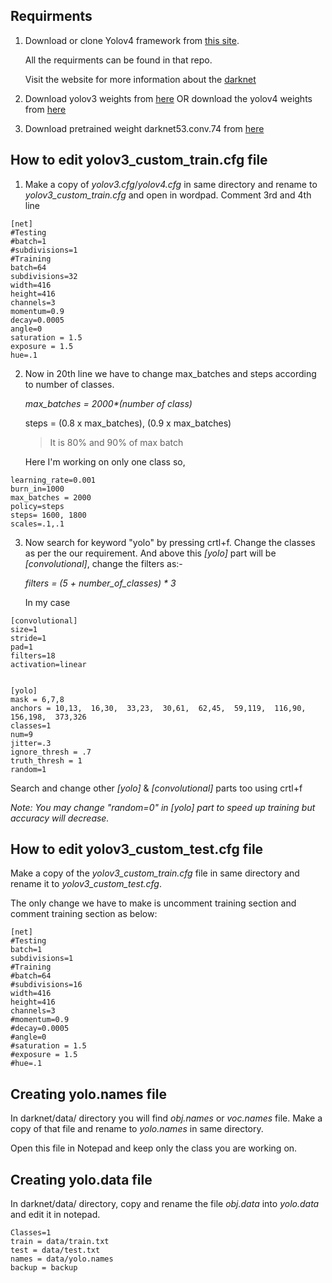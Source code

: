 <h2> Requirments </h2>

1. Download or clone Yolov4 framework from [this site](https://github.com/AlexeyAB/darknet.git).
   
   All the requirments can be found in that repo.

   Visit the website for more information about the [darknet](http://pjreddie.com/darknet/)

2. Download yolov3 weights from [here](https://pjreddie.com/media/files/yolov3.weights) OR download the yolov4 weights from [here](https://drive.google.com/open?id=1cewMfusmPjYWbrnuJRuKhPMwRe_b9PaT)

3. Download pretrained weight darknet53.conv.74 from [here](https://pjreddie.com/media/files/darknet53.conv.74)

<h2> How to edit yolov3_custom_train.cfg file </h2>

1. Make a copy of *yolov3.cfg*/*yolov4.cfg* in same directory and rename to *yolov3_custom_train.cfg* and open in wordpad. Comment 3rd and 4th line
```
[net]
#Testing
#batch=1
#subdivisions=1
#Training
batch=64
subdivisions=32
width=416
height=416
channels=3
momentum=0.9
decay=0.0005
angle=0
saturation = 1.5
exposure = 1.5
hue=.1
```

2. Now in 20th line we have to change max_batches and steps according to number of classes.

    _max_batches = 2000*(number of class)_

    steps = (0.8 x max_batches), (0.9 x max_batches)
    >It is 80% and 90% of max batch

    Here I'm working on only one class so,

```
learning_rate=0.001
burn_in=1000
max_batches = 2000
policy=steps
steps= 1600, 1800
scales=.1,.1
```
3. Now search for keyword "yolo" by pressing crtl+f. Change the classes as per the our requirement. And above this *[yolo]* part will be *[convolutional]*, change the filters as:-
   
   _filters = (5 + number_of_classes) * 3_

   In my case
```
[convolutional]
size=1
stride=1
pad=1
filters=18
activation=linear


[yolo]
mask = 6,7,8
anchors = 10,13,  16,30,  33,23,  30,61,  62,45,  59,119,  116,90,  156,198,  373,326
classes=1
num=9
jitter=.3
ignore_thresh = .7
truth_thresh = 1
random=1
```
Search and change other *[yolo]* & *[convolutional]* parts too using crtl+f

*Note: You may change "random=0" in [yolo] part to speed up training but accuracy will decrease.*

<h2> How to edit yolov3_custom_test.cfg file </h2>

Make a copy of the *yolov3_custom_train.cfg* file in same directory and rename it to *yolov3_custom_test.cfg*.

The only change we have to make is uncomment training section and comment training section as below:

```
[net]
#Testing
batch=1
subdivisions=1
#Training
#batch=64
#subdivisions=16
width=416
height=416
channels=3
#momentum=0.9
#decay=0.0005
#angle=0
#saturation = 1.5
#exposure = 1.5
#hue=.1
```

<h2> Creating yolo.names file </h2>

In darknet/data/ directory you will find *obj.names* or *voc.names* file. Make a copy of that file and rename to *yolo.names* in same directory.

Open this file in Notepad and keep only the class you are working on.

<h2> Creating yolo.data file </h2>

In darknet/data/ directory, copy and rename the file *obj.data* into *yolo.data* and edit it in notepad.

```
Classes=1
train = data/train.txt
test = data/test.txt
names = data/yolo.names
backup = backup
```
